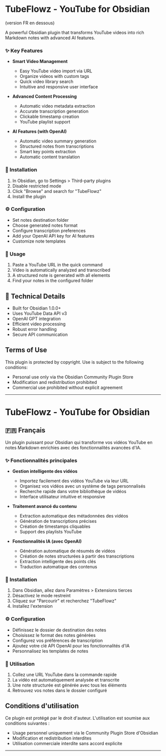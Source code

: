 # TubeFlowz - YouTube for Obsidian
(version FR en dessous)

A powerful Obsidian plugin that transforms YouTube videos into rich Markdown notes with advanced AI features.

### ✨ Key Features

- **Smart Video Management**
  - Easy YouTube video import via URL
  - Organize videos with custom tags
  - Quick video library search
  - Intuitive and responsive user interface

- **Advanced Content Processing**
  - Automatic video metadata extraction
  - Accurate transcription generation
  - Clickable timestamp creation
  - YouTube playlist support

- **AI Features (with OpenAI)**
  - Automatic video summary generation
  - Structured notes from transcriptions
  - Smart key points extraction
  - Automatic content translation

### 🚀 Installation

1. In Obsidian, go to Settings > Third-party plugins
2. Disable restricted mode
3. Click "Browse" and search for "TubeFlowz"
4. Install the plugin

### ⚙️ Configuration

- Set notes destination folder
- Choose generated notes format
- Configure transcription preferences
- Add your OpenAI API key for AI features
- Customize note templates

### 📝 Usage

1. Paste a YouTube URL in the quick command
2. Video is automatically analyzed and transcribed
3. A structured note is generated with all elements
4. Find your notes in the configured folder

## 🔧 Technical Details

- Built for Obsidian 1.0.0+
- Uses YouTube Data API v3
- OpenAI GPT integration
- Efficient video processing
- Robust error handling
- Secure API communication

## Terms of Use
This plugin is protected by copyright. Use is subject to the following conditions:
- Personal use only via the Obsidian Community Plugin Store
- Modification and redistribution prohibited
- Commercial use prohibited without explicit agreement

---

# TubeFlowz - YouTube for Obsidian

## 🇫🇷 Français

Un plugin puissant pour Obsidian qui transforme vos vidéos YouTube en notes Markdown enrichies avec des fonctionnalités avancées d'IA.

### ✨ Fonctionnalités principales

- **Gestion intelligente des vidéos**
  - Importez facilement des vidéos YouTube via leur URL
  - Organisez vos vidéos avec un système de tags personnalisés
  - Recherche rapide dans votre bibliothèque de vidéos
  - Interface utilisateur intuitive et responsive

- **Traitement avancé du contenu**
  - Extraction automatique des métadonnées des vidéos
  - Génération de transcriptions précises
  - Création de timestamps cliquables
  - Support des playlists YouTube

- **Fonctionnalités IA (avec OpenAI)**
  - Génération automatique de résumés de vidéos
  - Création de notes structurées à partir des transcriptions
  - Extraction intelligente des points clés
  - Traduction automatique des contenus

### 🚀 Installation

1. Dans Obsidian, allez dans Paramètres > Extensions tierces
2. Désactivez le mode restreint
3. Cliquez sur "Parcourir" et recherchez "TubeFlowz"
4. Installez l'extension

### ⚙️ Configuration

- Définissez le dossier de destination des notes
- Choisissez le format des notes générées
- Configurez vos préférences de transcription
- Ajoutez votre clé API OpenAI pour les fonctionnalités d'IA
- Personnalisez les templates de notes

### 📝 Utilisation

1. Collez une URL YouTube dans la commande rapide
2. La vidéo est automatiquement analysée et transcrite
3. Une note structurée est générée avec tous les éléments
4. Retrouvez vos notes dans le dossier configuré

## Conditions d'utilisation
Ce plugin est protégé par le droit d'auteur. L'utilisation est soumise aux conditions suivantes :
- Usage personnel uniquement via le Community Plugin Store d'Obsidian
- Modification et redistribution interdites
- Utilisation commerciale interdite sans accord explicite
---
